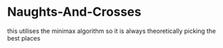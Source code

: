 # Naughts-And-Crosses
this utilises the minimax algorithm so it is always theoretically picking the best places
